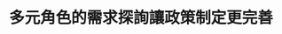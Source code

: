 ---
id: "82"
lang: zh-tw
publish: "TRUE"
description: 「B型肝炎疫苗40週年紀念活動」部會自提案
selected: "FALSE"
blog_selected: "FALSE"
thumbnail: https://cm.pdis.nat.gov.tw/images/post/1P1VO2ha4y5uDEqWFuHtg_9lWK7udrtl7.jpg
title: 多元角色的需求探詢讓政策制定更完善
introduction:
  content: >-
    科技部為籌辦2021年B肝疫苗40週年主題科學日紀念活動，於開放政府聯絡人月會提出合作召開協作會議，希望透過更開放透明的方式來廣邀各界對內容及辦理形式提出看法及建議。


    科技部於前期訪談11位多元利害關係人，PDIS將訪談彙整成心智圖提供與會者更多元的觀點。協作會議中，科技部也邀請長期關注B型肝炎的醫師，病友，NGO，與關心科普資訊的媒體及民眾一同來集思廣益，腦力激盪。會後科技部將彙整所有成果，為主題科學日做更貼近民眾需求的設計。
  image: https://cm.pdis.nat.gov.tw/images/post/1ScZs7gS30nBzr9vqaDqjr3sMaqaXavEn.jpg
color: yellow
join:
  type: 部
  title: 科技部為籌辦2021年B肝疫苗40週年主題科學日紀念活動，歡迎各界對內容及辦理形式提出看法及建議。
  link: https://join.gov.tw/policies/detail/b45873e1-ff70-4dac-bb8f-40a6ada39db4
  image: https://cm.pdis.nat.gov.tw/images/post/13cvk-hBAwQYqkugg1tBhpTlqLU-ULzVY.jpg
layout: post
departments:
  - 科技部
tags:
  - 科技
  - 醫療
embed:
  agenda_book:
    links:
      - https://issuu.com/pdis.tw/docs/82_b___40______
  mind_map:
    links:
      - https://miro.com/app/live-embed/o9J_laVf1q0=/?moveToViewport=-2434,-402,5525,2019&embedAutoplay=true
  ministry_slide:
    links:
      - https://issuu.com/pdis.tw/docs/_____b___40___-1100111.pptx
  host_slide:
    links:
      - https://issuu.com/pdis.tw/docs/_____82_____b_____40___________
  live:
    links:
      - https://www.youtube.com/watch?v=cCk7nS1xUhI&list=PLmusXLhyDliYt3yw4rzTce_nY6kpW4ZyT
pictures:
  - https://cm.pdis.nat.gov.tw/images/post/1L1OpEzNWrZPwcotzGtc0DfRTYhpCOdYX.jpg
  - https://cm.pdis.nat.gov.tw/images/post/1E0SEd5sirn-RALgi2BOYooP6h_6D6dP2.jpg
---